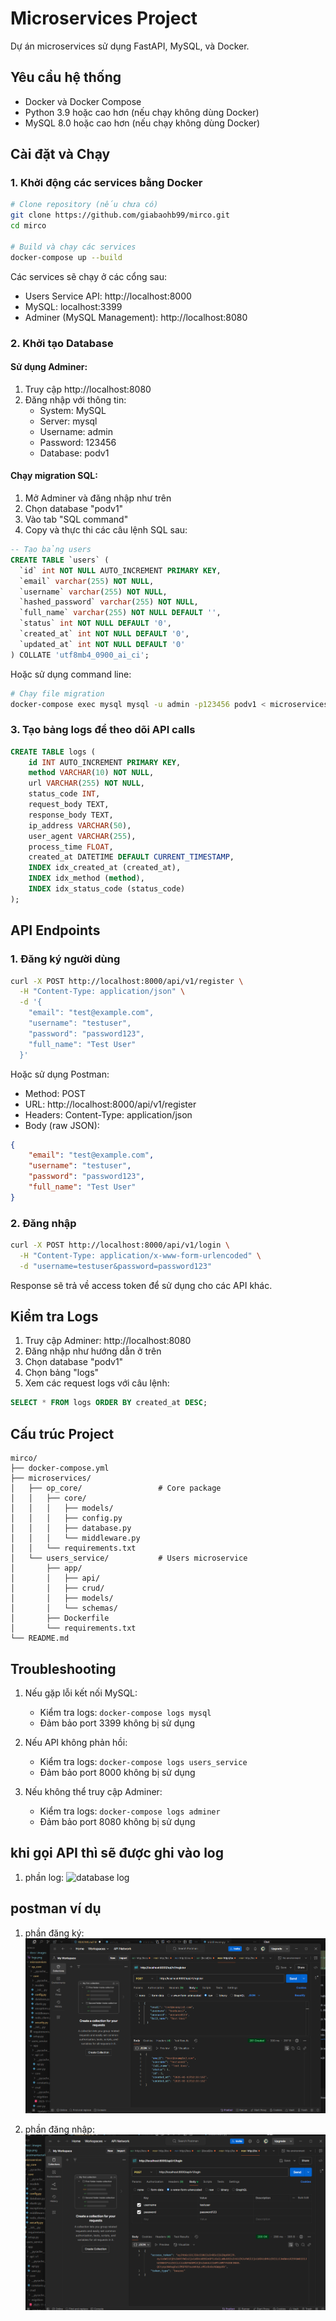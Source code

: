 # Microservices Project

Dự án microservices sử dụng FastAPI, MySQL, và Docker.

## Yêu cầu hệ thống

- Docker và Docker Compose
- Python 3.9 hoặc cao hơn (nếu chạy không dùng Docker)
- MySQL 8.0 hoặc cao hơn (nếu chạy không dùng Docker)

## Cài đặt và Chạy

### 1. Khởi động các services bằng Docker

```bash
# Clone repository (nếu chưa có)
git clone https://github.com/giabaohb99/mirco.git
cd mirco

# Build và chạy các services
docker-compose up --build
```

Các services sẽ chạy ở các cổng sau:
- Users Service API: http://localhost:8000
- MySQL: localhost:3399
- Adminer (MySQL Management): http://localhost:8080

### 2. Khởi tạo Database

#### Sử dụng Adminer:
1. Truy cập http://localhost:8080
2. Đăng nhập với thông tin:
   - System: MySQL
   - Server: mysql
   - Username: admin
   - Password: 123456
   - Database: podv1

#### Chạy migration SQL:
1. Mở Adminer và đăng nhập như trên
2. Chọn database "podv1"
3. Vào tab "SQL command"
4. Copy và thực thi các câu lệnh SQL sau:

```sql
-- Tạo bảng users
CREATE TABLE `users` (
  `id` int NOT NULL AUTO_INCREMENT PRIMARY KEY,
  `email` varchar(255) NOT NULL,
  `username` varchar(255) NOT NULL,
  `hashed_password` varchar(255) NOT NULL,
  `full_name` varchar(255) NOT NULL DEFAULT '',
  `status` int NOT NULL DEFAULT '0',
  `created_at` int NOT NULL DEFAULT '0',
  `updated_at` int NOT NULL DEFAULT '0'
) COLLATE 'utf8mb4_0900_ai_ci';

```

Hoặc sử dụng command line:
```bash
# Chạy file migration
docker-compose exec mysql mysql -u admin -p123456 podv1 < microservices/users_service/app/crud/migrition/2025-11-03-192100.sql
```

### 3. Tạo bảng logs để theo dõi API calls

```sql
CREATE TABLE logs (
    id INT AUTO_INCREMENT PRIMARY KEY,
    method VARCHAR(10) NOT NULL,
    url VARCHAR(255) NOT NULL,
    status_code INT,
    request_body TEXT,
    response_body TEXT,
    ip_address VARCHAR(50),
    user_agent VARCHAR(255),
    process_time FLOAT,
    created_at DATETIME DEFAULT CURRENT_TIMESTAMP,
    INDEX idx_created_at (created_at),
    INDEX idx_method (method),
    INDEX idx_status_code (status_code)
);
```

## API Endpoints

### 1. Đăng ký người dùng

```bash
curl -X POST http://localhost:8000/api/v1/register \
  -H "Content-Type: application/json" \
  -d '{
    "email": "test@example.com",
    "username": "testuser",
    "password": "password123",
    "full_name": "Test User"
  }'
```

Hoặc sử dụng Postman:
- Method: POST
- URL: http://localhost:8000/api/v1/register
- Headers: Content-Type: application/json
- Body (raw JSON):
```json
{
    "email": "test@example.com",
    "username": "testuser",
    "password": "password123",
    "full_name": "Test User"
}
```

### 2. Đăng nhập

```bash
curl -X POST http://localhost:8000/api/v1/login \
  -H "Content-Type: application/x-www-form-urlencoded" \
  -d "username=testuser&password=password123"
```

Response sẽ trả về access token để sử dụng cho các API khác.

## Kiểm tra Logs

1. Truy cập Adminer: http://localhost:8080
2. Đăng nhập như hướng dẫn ở trên
3. Chọn database "podv1"
4. Chọn bảng "logs"
5. Xem các request logs với câu lệnh:
```sql
SELECT * FROM logs ORDER BY created_at DESC;
```

## Cấu trúc Project

```
mirco/
├── docker-compose.yml
├── microservices/
│   ├── op_core/                 # Core package
│   │   ├── core/
│   │   │   ├── models/
│   │   │   ├── config.py
│   │   │   ├── database.py
│   │   │   └── middleware.py
│   │   └── requirements.txt
│   └── users_service/           # Users microservice
│       ├── app/
│       │   ├── api/
│       │   ├── crud/
│       │   ├── models/
│       │   └── schemas/
│       ├── Dockerfile
│       └── requirements.txt
└── README.md
```

## Troubleshooting

1. Nếu gặp lỗi kết nối MySQL:
   - Kiểm tra logs: `docker-compose logs mysql`
   - Đảm bảo port 3399 không bị sử dụng

2. Nếu API không phản hồi:
   - Kiểm tra logs: `docker-compose logs users_service`
   - Đảm bảo port 8000 không bị sử dụng

3. Nếu không thể truy cập Adminer:
   - Kiểm tra logs: `docker-compose logs adminer`
   - Đảm bảo port 8080 không bị sử dụng

## khi gọi API thì sẽ được ghi vào log

1. phần log:
![database log](docs/images/log.png)

## postman ví dụ

1. phần đăng ký:
![postman](docs/images/postmantaotaikhoang.png)

2. phần đăng nhập:
![postman](docs/images/postmandangnhap.png)

